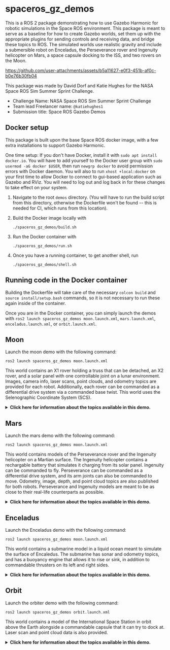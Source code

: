 # spaceros_gz_demos

This is a ROS 2 package demonstrating how to use Gazebo Harmonic for robotic simulations in the Space ROS environment. This package is meant to serve as a baseline for how to create Gazebo worlds, set them up with the appropriate plugins for sending controls and receiving data, and bridge these topics to ROS. The simulated worlds use realistic gravity and include a submersible robot on Enceladus, the Perseverance rover and Ingenuity helicopter on Mars, a space capsule docking to the ISS, and two rovers on the Moon. 


https://github.com/user-attachments/assets/b5a11627-e0f3-451b-af0c-b0e76b30fb04


This package was made by David Dorf and Katie Hughes for the NASA Space ROS Sim Summer Sprint Challenge.
* Challenge Name: NASA Space ROS Sim Summer Sprint Challenge
* Team lead Freelancer name: `@katiehughes1`
* Submission title: Space ROS Gazebo Demos


## Docker setup

This package is built upon the base Space ROS docker image, with a few extra installations to support Gazebo Harmonic.

One time setup: If you don't have Docker, install it with `sudo apt install docker.io`. You will have to add yourself to the Docker user group with `sudo usermod -aG docker $USER`, then run `newgrp docker` to avoid permission errors with Docker daemon. You will also to run `xhost +local:docker` on your first time to allow Docker to connect to gui-based application such as Gazebo and RViz. You will need to log out and log back in for these changes to take effect on your system.

1. Navigate to the root `demos` directory. (You will have to run the build script from this directory, otherwise the Dockerfile won't be found -- this is needed for CI, which runs from this location).

2. Build the Docker image locally with

    ```./spaceros_gz_demos/build.sh```

3. Run the Docker container with

    ```./spaceros_gz_demos/run.sh```

4. Once you have a running container, to get another shell, run 

    ```./spaceros_gz_demos/shell.sh```

## Running code in the Docker container
Building the Dockerfile will take care of the necessary `colcon build` and `source install/setup.bash` commands, so it is not necessary to run these again inside of the container.

Once you are in the Docker container, you can simply launch the demos with `ros2 launch spaceros_gz_demos moon.launch.xml`, `mars.launch.xml`, `enceladus.launch.xml`, or `orbit.launch.xml`.

## Moon
Launch the moon demo with the following command:

```ros2 launch spaceros_gz_demos moon.launch.xml```

This world contains an X1 rover holding a truss that can be detached, an X2 rover, and a solar panel with one controllable joint on a lunar environment.
Images, camera info, laser scans, point clouds, and odometry topics are provided for each robot.
Additionally, each rover can be commanded as a differential drive system via a commanded base twist.
This world uses the Selenographic Coordinate System (SCS). 


<details>
<summary><b>Click here for information about the topics available in this demo.</b></summary>
<br>

| Topic Name | Topic Type | Description | 
| ---------- | ---------- | ----------- |
| ` /X1/camera_front/camera_info ` | ` sensor_msgs/msg/CameraInfo ` |  Camera info for X1's front camera  |
| ` /X1/camera_front/image ` | ` sensor_msgs/msg/Image ` |  Image on X1's front camera  |
| ` /X1/cmd_vel ` | ` geometry_msgs/msg/Twist ` |  Used to command the X1's base velocity  |
| ` /X1/front_laser/scan ` | ` sensor_msgs/msg/LaserScan ` |  Laser scan from the X1's camera  |
| ` /X1/front_laser/scan/points ` | ` sensor_msgs/msg/PointCloud2 ` |  Point cloud from the X1's camera  |
| ` /X1/imu_sensor/imu ` | ` sensor_msgs/msg/Imu ` |  IMU data from X1  |
| ` /X1/odometry ` | ` nav_msgs/msg/Odometry ` |  Base odometry topic from X1  |
| ` /X1/odometry_with_covariance ` | ` nav_msgs/msg/Odometry ` |  Odometry with covariance from X1  |
| ` /X1/truss/attach ` | ` std_msgs/msg/Empty ` |  Used to attach the truss on the back of the X1  |
| ` /X1/truss/detach ` | ` std_msgs/msg/Empty ` |  Used to detach the truss on the back of the X1  |
| ` /X2/camera_front/camera_info ` | ` sensor_msgs/msg/CameraInfo ` |  Camera info for X2's front camera  |
| ` /X2/camera_front/image ` | ` sensor_msgs/msg/Image ` |  Image on X2's front camera  |
| ` /X2/cmd_vel ` | ` geometry_msgs/msg/Twist ` |  Used to command the X2's base velocity  |
| ` /X2/front_laser/scan ` | ` sensor_msgs/msg/LaserScan ` |  Laser scan from the X2's camera  |
| ` /X2/front_laser/scan/points ` | ` sensor_msgs/msg/PointCloud2 ` |  Point cloud from the X2's camera  |
| ` /X2/imu_sensor/imu ` | ` sensor_msgs/msg/Imu ` |  IMU data from X2  |
| ` /X2/odometry ` | ` nav_msgs/msg/Odometry ` |  Base odometry topic from X2  |
| ` /X2/odometry_with_covariance ` | ` nav_msgs/msg/Odometry ` |  Odometry with covariance from the X2  |
| ` /solar_panel/joint ` | ` std_msgs/msg/Float64 ` |  Used to command the joint of the solar panel  |
| ` /tf ` | ` tf2_msgs/msg/TFMessage ` |  TF topic containing odometry from both the X1 and X2  |



</details>



## Mars
Launch the mars demo with the following command:

```ros2 launch spaceros_gz_demos moon.launch.xml```

This world contains models of the Perseverance rover and the Ingenuity helicopter on a Martian surface.
The Ingenuity helicopter contains a rechargable battery that simulates it charging from its solar panel.
Ingenuity can be commanded to fly.
Perseverance can be commanded as a differential drive system, and its arm joints can also be commanded to move.
Odometry, image, depth, and point cloud topics are also published for both robots.
Perseverance and Ingenuity models are meant to be as close to their real-life counterparts as possible.

<details>
<summary><b>Click here for information about the topics available in this demo.</b></summary>
<br>

| Topic Name | Topic Type | Description | 
| ---------- | ---------- | ----------- |
| ` /ingenuity/battery_recharge_start ` | ` std_msgs/msg/Bool ` |  Publish `True` to start recharging the battery, and `False` to stop  |
| ` /ingenuity/battery_state ` | ` sensor_msgs/msg/BatteryState ` |  Used to view the current battery charge  |
| ` /ingenuity/bottom_blades/thrust ` | ` std_msgs/msg/Float64 ` |  Command thrust to the bottom set of blades  |
| ` /ingenuity/top_blades/thrust ` | ` std_msgs/msg/Float64 ` |  Command thrust to the top set of blades  |
| ` /ingenuity/camera ` | ` sensor_msgs/msg/Image ` |  Image from Ingenuity's camera  |
| ` /ingenuity/camera_info ` | ` sensor_msgs/msg/CameraInfo ` |  Camera info from Ingenuity's camera  |
| ` /ingenuity/depth_camera ` | ` sensor_msgs/msg/Image ` |  Depth image from Ingenuity's camera  |
| ` /ingenuity/depth_camera/points ` | ` sensor_msgs/msg/PointCloud2 ` |  Point cloud from Ingenuity's camera  |
| ` /ingenuity/odometry ` | ` nav_msgs/msg/Odometry ` |  Odometry from Ingenuity  |
| ` /ingenuity/swashplate_1/joint ` | ` std_msgs/msg/Float64 ` |  Used to tilt Ingenuity's propellers around the x axis (range: -0.3 - 0.3)  |
| ` /ingenuity/swashplate_2/joint ` | ` std_msgs/msg/Float64 ` |  Used to tilt Ingenuity's propellers around the y axis (range: -0.3 - 0.3)  |
| ` /perseverance/arm/joint_1 ` | ` std_msgs/msg/Float64 ` |  Command joint 1 on Perseverance's arm (range: -3.14 - 3.14)  |
| ` /perseverance/arm/joint_2 ` | ` std_msgs/msg/Float64 ` |  Command joint 2 on Perseverance's arm (range: -3.14 - 3.14)  |
| ` /perseverance/arm/joint_3 ` | ` std_msgs/msg/Float64 ` |  Command joint 3 on Perseverance's arm (range: -3.14 - 3.14)  |
| ` /perseverance/arm/joint_4 ` | ` std_msgs/msg/Float64 ` |  Command joint 4 on Perseverance's arm (range: -3.14 - 3.14)  |
| ` /perseverance/arm/joint_5 ` | ` std_msgs/msg/Float64 ` |  Command joint 5 on Perseverance's arm (range: -3.14 - 3.14)  |
| ` /perseverance/camera ` | ` sensor_msgs/msg/Image ` |  Image from Perseverance's camera  |
| ` /perseverance/camera_info ` | ` sensor_msgs/msg/CameraInfo ` |  Camera info from Perseverance's camera  |
| ` /perseverance/camera_yaw ` | ` std_msgs/msg/Float64 ` |  Used to tilt Perseverance's camera around the yaw/azimuth (range: 0 to 6.28) |
| ` /perseverance/cmd_vel ` | ` geometry_msgs/msg/Twist ` |  Used to command Perseverance's base velocity  |
| ` /perseverance/depth_camera ` | ` sensor_msgs/msg/Image ` |  Depth image from Perseverance's camera  |
| ` /perseverance/depth_camera/points ` | ` sensor_msgs/msg/PointCloud2 ` |  Point cloud from Perseverance's camera  |
| ` /perseverance/odometry ` | ` nav_msgs/msg/Odometry ` |  Odometry from Perseverance  |
| ` /tf ` | ` tf2_msgs/msg/TFMessage ` |  Topic containing odometry transforms for both robots  |


</details>


## Enceladus
Launch the Enceladus demo with the following command:

```ros2 launch spaceros_gz_demos moon.launch.xml```

This world contains a submarine model in a liquid ocean meant to simulate the surface of Encaledus.
The submarine has sonar and odometry topics, and has a buoyancy engine that allows it to rise or sink, in addition to commandable thrusters on its left and right sides.


<details>
<summary><b>Click here for information about the topics available in this demo.</b></summary>
<br>

| Topic Name | Topic Type | Description | 
| ---------- | ---------- | ----------- |
| ` /submarine/buoyancy_engine ` | ` std_msgs/msg/Float64 ` |  Used to determine the volume of air in the buoyancy engine, which will either lower or raise the submarine (range: -30.0 - 30.0) |
| ` /submarine/left_thrust ` | ` std_msgs/msg/Float64 ` |  Control the left thruster  |
| ` /submarine/right_thrust ` | ` std_msgs/msg/Float64 ` |  Control the right thruster  |
| ` /submarine/odometry ` | ` nav_msgs/msg/Odometry ` |  Odometry of the submarine  |
| ` /submarine/sonar ` | ` sensor_msgs/msg/LaserScan ` |  Laser scan correspoinding to sonar points  |
| ` /submarine/sonar/points ` | ` sensor_msgs/msg/PointCloud2 ` |  Submarine's point cloud  |


</details>

## Orbit
Launch the orbiter demo with the following command:

```ros2 launch spaceros_gz_demos orbit.launch.xml```

This world contains a model of the International Space Station in orbit above the Earth alongside a commandable capsule that it can try to dock at.
Laser scan and point cloud data is also provided.

<details>
<summary><b>Click here for information about the topics available in this demo.</b></summary>
<br>

| Topic Name | Topic Type | Description | 
| ---------- | ---------- | ----------- |
| ` /capsule/lidar ` | ` sensor_msgs/msg/LaserScan ` |  Laser scan from capsule  |
| ` /capsule/lidar/points ` | ` sensor_msgs/msg/PointCloud2 ` |  Point cloud from capsule  |
| ` /capsule/thrust/pitch ` | ` std_msgs/msg/Float64 ` |  Control the pitch of the capsule  |
| ` /capsule/thrust/push ` | ` std_msgs/msg/Float64 ` |  Control the push of the capsule  |
| ` /capsule/thrust/yaw ` | ` std_msgs/msg/Float64 ` |  Control the yaw of the capsule  |


</details>
